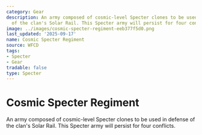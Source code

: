 ```yaml
---
category: Gear
description: An army composed of cosmic-level Specter clones to be used in defense
  of the clan's Solar Rail. This Specter army will persist for four conflicts.
image: ../images/cosmic-specter-regiment-eeb377f5d0.png
last_updated: '2025-09-17'
name: Cosmic Specter Regiment
source: WFCD
tags:
- Specter
- Gear
tradable: false
type: Specter
---
```


# Cosmic Specter Regiment

An army composed of cosmic-level Specter clones to be used in defense of the clan's Solar Rail. This Specter army will persist for four conflicts.

